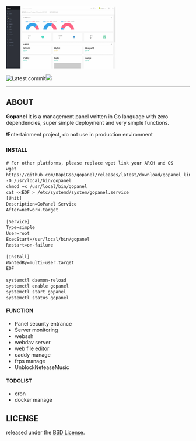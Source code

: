 
<p><img src="./assets/img/preview1.webp" alt="Webmin" width="300px"></p>

<img src="https://img.shields.io/github/last-commit/BapiGso/gopanel" alt="Latest commit"><img src="https://img.shields.io/github/license/BapiGso/gopanel">


---

## ABOUT

**Gopanel** It is a management panel written in Go language with zero dependencies, super simple deployment and very simple functions.

❗Entertainment project, do not use in production environment

#### INSTALL
```shell
# For other platforms, please replace wget link your ARCH and OS 
wget https://github.com/BapiGso/gopanel/releases/latest/download/gopanel_linux_amd64 -O /usr/local/bin/gopanel
chmod +x /usr/local/bin/gopanel
cat <<EOF > /etc/systemd/system/gopanel.service
[Unit]
Description=GoPanel Service
After=network.target

[Service]
Type=simple
User=root
ExecStart=/usr/local/bin/gopanel
Restart=on-failure

[Install]
WantedBy=multi-user.target
EOF

systemctl daemon-reload
systemctl enable gopanel
systemctl start gopanel
systemctl status gopanel
```

#### FUNCTION
 - Panel security entrance
 - Server monitoring
 - webssh
 - webdav server
 - web file editor
 - caddy manage
 - frps manage
 - UnblockNeteaseMusic


#### TODOLIST
 - cron
 - docker manage

## LICENSE

released under the [BSD License](https://github.com/webmin/webmin/blob/master/LICENCE).
